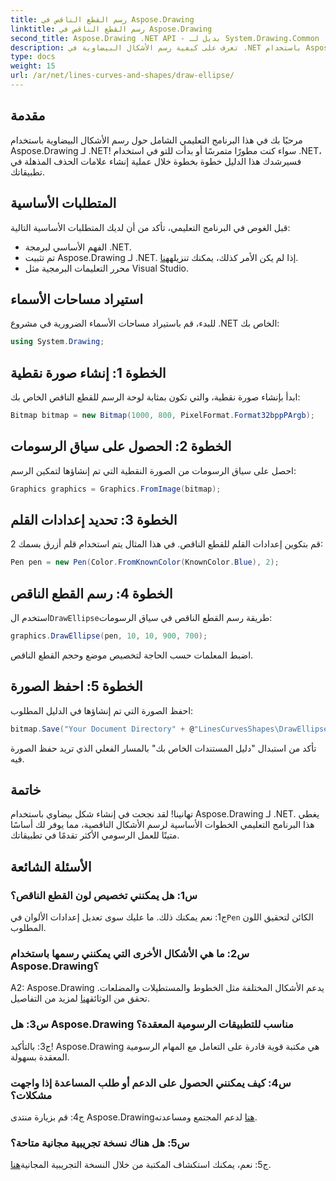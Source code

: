 ```yaml
---
title: رسم القطع الناقص في Aspose.Drawing
linktitle: رسم القطع الناقص في Aspose.Drawing
second_title: Aspose.Drawing .NET API - بديل لـ System.Drawing.Common
description: تعرف على كيفية رسم الأشكال البيضاوية في .NET باستخدام Aspose.Drawing. اتبع هذا البرنامج التعليمي خطوة بخطوة لإنشاء رسومات مذهلة دون عناء.
type: docs
weight: 15
url: /ar/net/lines-curves-and-shapes/draw-ellipse/
---
```

## مقدمة

مرحبًا بك في هذا البرنامج التعليمي الشامل حول رسم الأشكال البيضاوية باستخدام Aspose.Drawing لـ .NET! سواء كنت مطورًا متمرسًا أو بدأت للتو في استخدام .NET، فسيرشدك هذا الدليل خطوة بخطوة خلال عملية إنشاء علامات الحذف المذهلة في تطبيقاتك.

## المتطلبات الأساسية

قبل الغوص في البرنامج التعليمي، تأكد من أن لديك المتطلبات الأساسية التالية:

- الفهم الأساسي لبرمجة .NET.
-  تم تثبيت Aspose.Drawing لـ .NET. إذا لم يكن الأمر كذلك، يمكنك تنزيله[هنا](https://releases.aspose.com/drawing/net/).
- محرر التعليمات البرمجية مثل Visual Studio.

## استيراد مساحات الأسماء

للبدء، قم باستيراد مساحات الأسماء الضرورية في مشروع .NET الخاص بك:

```csharp
using System.Drawing;
```

## الخطوة 1: إنشاء صورة نقطية

ابدأ بإنشاء صورة نقطية، والتي تكون بمثابة لوحة الرسم للقطع الناقص الخاص بك:

```csharp
Bitmap bitmap = new Bitmap(1000, 800, PixelFormat.Format32bppPArgb);
```

## الخطوة 2: الحصول على سياق الرسومات

احصل على سياق الرسومات من الصورة النقطية التي تم إنشاؤها لتمكين الرسم:

```csharp
Graphics graphics = Graphics.FromImage(bitmap);
```

## الخطوة 3: تحديد إعدادات القلم

قم بتكوين إعدادات القلم للقطع الناقص. في هذا المثال يتم استخدام قلم أزرق بسمك 2:

```csharp
Pen pen = new Pen(Color.FromKnownColor(KnownColor.Blue), 2);
```

## الخطوة 4: رسم القطع الناقص

 استخدم ال`DrawEllipse`طريقة رسم القطع الناقص في سياق الرسومات:

```csharp
graphics.DrawEllipse(pen, 10, 10, 900, 700);
```

اضبط المعلمات حسب الحاجة لتخصيص موضع وحجم القطع الناقص.

## الخطوة 5: احفظ الصورة

احفظ الصورة التي تم إنشاؤها في الدليل المطلوب:

```csharp
bitmap.Save("Your Document Directory" + @"LinesCurvesShapes\DrawEllipse_out.png");
```

تأكد من استبدال "دليل المستندات الخاص بك" بالمسار الفعلي الذي تريد حفظ الصورة فيه.

## خاتمة

تهانينا! لقد نجحت في إنشاء شكل بيضاوي باستخدام Aspose.Drawing لـ .NET. يغطي هذا البرنامج التعليمي الخطوات الأساسية لرسم الأشكال الناقصية، مما يوفر لك أساسًا متينًا للعمل الرسومي الأكثر تقدمًا في تطبيقاتك.

## الأسئلة الشائعة

### س1: هل يمكنني تخصيص لون القطع الناقص؟

 ج1: نعم يمكنك ذلك. ما عليك سوى تعديل إعدادات الألوان في`Pen` الكائن لتحقيق اللون المطلوب.

### س2: ما هي الأشكال الأخرى التي يمكنني رسمها باستخدام Aspose.Drawing؟

 A2: Aspose.Drawing يدعم الأشكال المختلفة مثل الخطوط والمستطيلات والمضلعات. تحقق من الوثائق[هنا](https://reference.aspose.com/drawing/net/) لمزيد من التفاصيل.

### س3: هل Aspose.Drawing مناسب للتطبيقات الرسومية المعقدة؟

ج3: بالتأكيد! Aspose.Drawing هي مكتبة قوية قادرة على التعامل مع المهام الرسومية المعقدة بسهولة.

### س4: كيف يمكنني الحصول على الدعم أو طلب المساعدة إذا واجهت مشكلات؟

 ج4: قم بزيارة منتدى Aspose.Drawing[هنا](https://forum.aspose.com/c/diagram/17) لدعم المجتمع ومساعدته.

### س5: هل هناك نسخة تجريبية مجانية متاحة؟

 ج5: نعم، يمكنك استكشاف المكتبة من خلال النسخة التجريبية المجانية[هنا](https://releases.aspose.com/).
